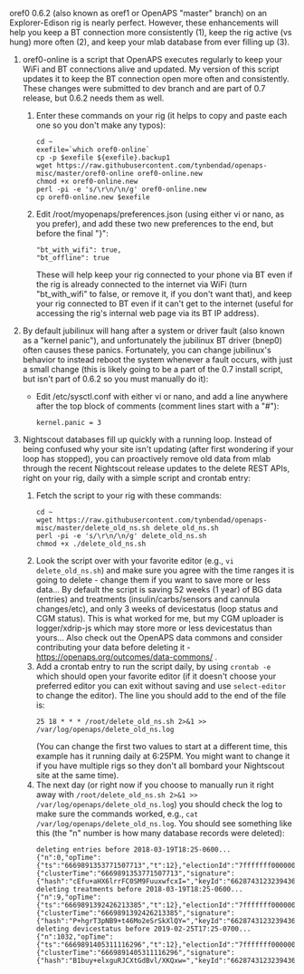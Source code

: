 oref0 0.6.2 (also known as oref1 or OpenAPS "master" branch) on an Explorer-Edison rig is nearly perfect. However, these enhancements will help you keep a BT connection more consistently (1), keep the rig active (vs hung) more often (2), and keep your mlab database from ever filling up (3).

1. oref0-online is a script that OpenAPS executes regularly to keep your WiFi and BT connections alive and updated. My version of this script updates it to keep the BT connection open more often and consistently. These changes were submitted to dev branch and are part of 0.7 release, but 0.6.2 needs them as well.
   1. Enter these commands on your rig (it helps to copy and paste each one so you don't make any typos):
       ```
       cd ~
       exefile=`which oref0-online`
       cp -p $exefile ${exefile}.backup1
       wget https://raw.githubusercontent.com/tynbendad/openaps-misc/master/oref0-online oref0-online.new
       chmod +x oref0-online.new
       perl -pi -e 's/\r\n/\n/g' oref0-online.new
       cp oref0-online.new $exefile
       ```
   1. Edit /root/myopenaps/preferences.json (using either vi or nano, as you prefer), and add these two new preferences to the end, but before the final "}":
       ```
       "bt_with_wifi": true,
       "bt_offline": true
       ```
       These will help keep your rig connected to your phone via BT even if the rig is already connected to the internet via WiFi (turn "bt_with_wifi" to false, or remove it, if you don't want that), and keep your rig connected to BT even if it can't get to the internet (useful for accessing the rig's internal web page via its BT IP address).

1. By default jubilinux will hang after a system or driver fault (also known as a "kernel panic"), and unfortunately the jubilinux BT driver (bnep0) often causes these panics. Fortunately, you can change jubilinux's behavior to instead reboot the system whenever a fault occurs, with just a small change (this is likely going to be a part of the 0.7 install script, but isn't part of 0.6.2 so you must manually do it):
   * Edit /etc/sysctl.conf with either vi or nano, and add a line anywhere after the top block of comments (comment lines start with a "#"):
       ```
       kernel.panic = 3
       ```
 1. Nightscout databases fill up quickly with a running loop. Instead of being confused why your site isn't updating (after first wondering if your loop has stopped), you can proactively remove old data from mlab through the recent Nightscout release updates to the delete REST APIs, right on your rig, daily with a simple script and crontab entry:
    1. Fetch the script to your rig with these commands:
        ```
        cd ~
        wget https://raw.githubusercontent.com/tynbendad/openaps-misc/master/delete_old_ns.sh delete_old_ns.sh
        perl -pi -e 's/\r\n/\n/g' delete_old_ns.sh
        chmod +x ./delete_old_ns.sh
        ```
    1. Look the script over with your favorite editor (e.g., `vi delete_old_ns.sh`) and make sure you agree with the time ranges it is going to delete - change them if you want to save more or less data... By default the script is saving 52 weeks (1 year) of BG data (entries) and treatments (insulin/carbs/sensors and cannula changes/etc), and only 3 weeks of devicestatus (loop status and CGM status). This is what worked for me, but my CGM uploader is logger/xdrip-js which may store more or less devicestatus than yours... Also check out the OpenAPS data commons and consider contributing your data before deleting it - https://openaps.org/outcomes/data-commons/ .
    1. Add a crontab entry to run the script daily, by using `crontab -e` which should open your favorite editor (if it doesn't choose your preferred editor you can exit without saving and use `select-editor` to change the editor). The line you should add to the end of the file is:
        ```
        25 18 * * * /root/delete_old_ns.sh 2>&1 >> /var/log/openaps/delete_old_ns.log
        ```
        (You can change the first two values to start at a different time, this example has it running daily at 6:25PM. You might want to change it if you have multiple rigs so they don't all bombard your Nightscout site at the same time).
    1. The next day (or right now if you choose to manually run it right away with `/root/delete_old_ns.sh 2>&1 >> /var/log/openaps/delete_old_ns.log`) you should check the log to make sure the commands worked, e.g., `cat /var/log/openaps/delete_old_ns.log`. You should see something like this (the "n" number is how many database records were deleted):
        ```
        deleting entries before 2018-03-19T18:25-0600...
        {"n":0,"opTime":{"ts":"6669891353771507713","t":12},"electionId":"7fffffff000000000000000c","ok":1,"operationTime":"6669891353771507713","$clusterTime":{"clusterTime":"6669891353771507713","signature":{"hash":"cEfu+aHX6lrrFC0SM9FuuxwfcxI=","keyId":"6628743123239436289"}}}
        deleting treatments before 2018-03-19T18:25-0600...
        {"n":9,"opTime":{"ts":"6669891392426213385","t":12},"electionId":"7fffffff000000000000000c","ok":1,"operationTime":"6669891392426213385","$clusterTime":{"clusterTime":"6669891392426213385","signature":{"hash":"P+hgrT3pNB9+t46Mo2eSrSkXlQY=","keyId":"6628743123239436289"}}}
        deleting devicestatus before 2019-02-25T17:25-0700...
        {"n":1032,"opTime":{"ts":"6669891405311116296","t":12},"electionId":"7fffffff000000000000000c","ok":1,"operationTime":"6669891405311116296","$clusterTime":{"clusterTime":"6669891405311116296","signature":{"hash":"B1buy+elxguRJCXtGdBvl/XKQxw=","keyId":"6628743123239436289"}}}
        ```
